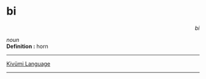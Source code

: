 
# bi

<div align="right"><i>bi</i></div>

*noun*  
**Definition :** horn  

---

[Kivümi Language](../README.md)

---
